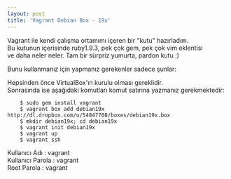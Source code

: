 ```yaml
---
layout: post
title: 'Vagrant Debian Box - 19x'
---
```


Vagrant ile kendi çalışma ortamımı içeren bir "kutu" hazırladım.  
Bu kutunun içerisinde ruby1.9.3, pek çok gem, pek çok vim eklentisi  
ve daha neler neler. Tam bir sürpriz yumurta, pardon kutu :)

Bunu kullanmanız için yapmanız gerekenler sadece şunlar:

Hepsinden önce VirtualBox'ın kurulu olması gereklidir.  
Sonrasında ise aşağıdaki komutları komut satırına yazmanız gerekmektedir:

        $ sudo gem install vagrant
        $ vagrant box add debian19x http://dl.dropbox.com/u/54847708/boxes/debian19x.box
        $ mkdir debian19x; cd debian19x
        $ vagrant init debian19x
        $ vagrant up
        $ vagrant ssh

Kullanıcı Adı    : vagrant  
Kullanıcı Parola : vagrant  
Root Parola    : vagrant  

